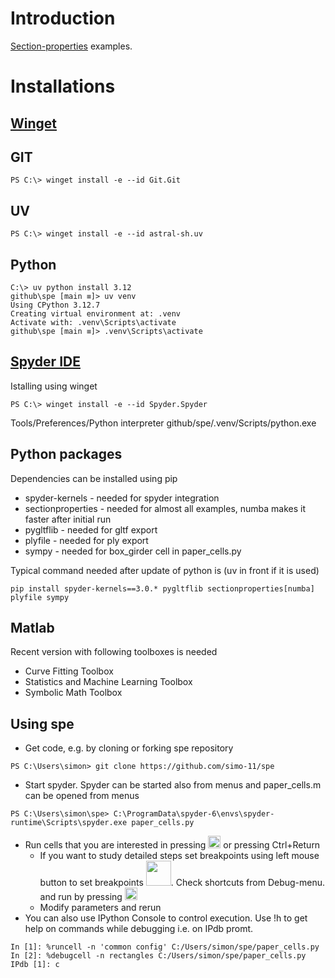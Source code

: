 # Introduction
[Section-properties](https://github.com/robbievanleeuwen/section-properties) examples.

# Installations

## [Winget](https://learn.microsoft.com/en-us/windows/package-manager/winget/)

## GIT

```
PS C:\> winget install -e --id Git.Git
```

## UV
```
PS C:\> winget install -e --id astral-sh.uv
```

## Python
```
C:\> uv python install 3.12
github\spe [main ≡]> uv venv
Using CPython 3.12.7
Creating virtual environment at: .venv
Activate with: .venv\Scripts\activate
github\spe [main ≡]> .venv\Scripts\activate
```

## [Spyder IDE](https://www.spyder-ide.org/)
Istalling using winget
```
PS C:\> winget install -e --id Spyder.Spyder
```
Tools/Preferences/Python interpreter github/spe/.venv/Scripts/python.exe

## Python packages

Dependencies can be installed using pip
 * spyder-kernels - needed for spyder integration
 * sectionproperties - needed for almost all examples, numba makes it faster after initial run
 * pygltflib - needed for gltf export
 * plyfile - needed for ply export
 * sympy - needed for  box_girder cell in paper_cells.py

Typical command needed after update of python is (uv in front if it is used)
```
pip install spyder-kernels==3.0.* pygltflib sectionproperties[numba] plyfile sympy
```

## Matlab

Recent version with following toolboxes is needed
 * Curve Fitting Toolbox
 * Statistics and Machine Learning Toolbox
 * Symbolic Math Toolbox


## Using spe

 * Get code, e.g. by cloning or forking spe repository
```
PS C:\Users\simon> git clone https://github.com/simo-11/spe
```
 * Start spyder. Spyder can be started also from menus and paper_cells.m can be opened from menus
```
PS C:\Users\simon\spe> C:\ProgramData\spyder-6\envs\spyder-runtime\Scripts\spyder.exe paper_cells.py
```
 * Run cells that you are interested in pressing <img src="https://github.com/user-attachments/assets/2adfcb73-c4df-421a-88a4-7406afc74e39" width="20" alt="Ctrl+Return"/> or pressing Ctrl+Return
    * If you want to study detailed steps set breakpoints using left mouse button to set breakpoints <img src="https://github.com/user-attachments/assets/a955d6af-7800-42c0-9672-7b544b8a97d0" width="40"/>. Check shortcuts from Debug-menu.
and run by pressing <img src="https://github.com/user-attachments/assets/19e3f974-932a-49b2-b7e9-d92f20eb0f6e" width="20"/>
    * Modify parameters and rerun
 * You can also use IPython Console to control execution. Use !h to get help on commands while debugging i.e. on IPdb promt.
```
In [1]: %runcell -n 'common config' C:/Users/simon/spe/paper_cells.py
In [2]: %debugcell -n rectangles C:/Users/simon/spe/paper_cells.py
IPdb [1]: c
```
 
